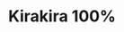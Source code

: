 --- 
title: "Kirakira 100%"
publishdate: "2019-3-24T16:48:46+02:00"
src: "https://365manga.net/manga/kirakira-100"
image: "https://data.365manga.net/images/thumbnails/24483-kirakira-100.jpg"
description: "Miku is an ordinary girl, who has a crush on her classmate Shibutani-kun. Miku doesn't have confidence in herself, and holds her feelings inside. But one day, after a makeover with the help of her guy friend Yuutenji, she ends up confessing her love to Shibutani-kun!"
---